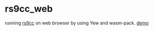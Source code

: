 # rs9cc_web
running [rs9cc](https://github.com/Hosshii/rs9cc) on web browser by using Yew and wasm-pack.
[demo](https://rs9cc-web.netlify.app)
